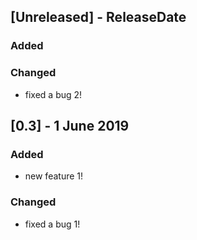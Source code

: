 ## [Unreleased] - ReleaseDate

### Added

### Changed

- fixed a bug 2!

## [0.3] - 1 June 2019

### Added

- new feature 1!

### Changed

- fixed a bug 1!
